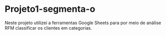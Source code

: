 # Projeto1-segmenta-o
Neste projeto utilizei a ferramentas Google Sheets para por meio de análise RFM classificar os clientes em categorias.

